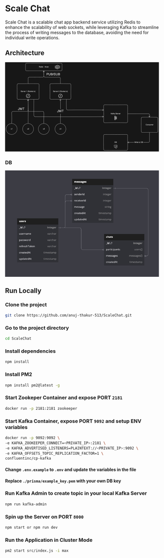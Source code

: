 # Scale Chat

Scale Chat is a scalable chat app backend service utilizing Redis to enhance the scalability of web sockets, while leveraging Kafka to streamline the process of writing messages to the database, avoiding the need for individual write operations.

## Architecture

![](/github_assets/architecture.png)

### DB

![](/github_assets/DB%20Diagram.jpg)

## Run Locally

### Clone the project

```bash
git clone https://github.com/anuj-thakur-513/ScaleChat.git
```

### Go to the project directory

```bash
cd ScaleChat
```

### Install dependencies

```bash
npm install
```

### Install PM2

```bash
npm install pm2@latest -g
```

### Start Zookeper Container and expose PORT `2181`

```bash
docker run -p 2181:2181 zookeeper
```

### Start Kafka Container, expose PORT `9092` and setup ENV variables

```bash
docker run -p 9092:9092 \
-e KAFKA_ZOOKEEPER_CONNECT=<PRIVATE_IP>:2181 \
-e KAFKA_ADVERTISED_LISTENERS=PLAINTEXT://<PRIVATE_IP>:9092 \
-e KAFKA_OFFSETS_TOPIC_REPLICATION_FACTOR=1 \
confluentinc/cp-kafka
```

#### Change `.env.example` to `.env` and update the variables in the file

#### Replace `./prisma/example_key.pem` with your own DB key

### Run Kafka Admin to create topic in your local Kafka Server

```bash
npm run kafka-admin
```

### Spin up the Server on PORT `8000`

```bash
npm start or npm run dev
```

### Run the Application in Cluster Mode

```bash
pm2 start src/index.js -i max
```
